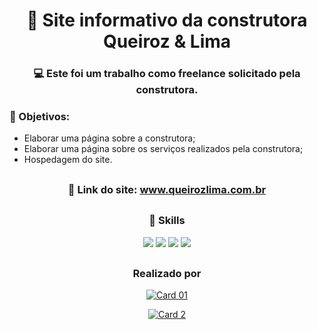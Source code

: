 # <div align="center">👷 Site informativo da construtora Queiroz & Lima</div>

### <div align="center"> 💻 Este foi um trabalho como freelance solicitado pela construtora.</div>

### 📌 Objetivos:
- Elaborar uma página sobre a construtora;
- Elaborar uma página sobre os serviços realizados pela construtora;
- Hospedagem do site.

##
### <div align="center">🏡 Link do site: <a href="https://www.queirozlima.com.br/">www.queirozlima.com.br</a></div>

##
### <div align="center">🚀 Skills</div>
<div align="center">
  <img src="https://img.shields.io/badge/HTML5-E34F26?style=for-the-badge&logo=html5&logoColor=white">
  <img src="https://img.shields.io/badge/CSS3-1572B6?style=for-the-badge&logo=css3&logoColor=white">
  <img src="https://img.shields.io/badge/JavaScript-F7DF1E?style=for-the-badge&logo=javascript&logoColor=black">
  <img src="https://img.shields.io/badge/Bootstrap-563D7C?style=for-the-badge&logo=bootstrap&logoColor=white">
</div>

##
### <div align="center"> Realizado por</div>
<div align="center">
  
<a href="https://www.linkedin.com/in/hmirandas/">![Card 01](https://user-images.githubusercontent.com/79329906/151833054-ab960ad4-f6a0-436f-a1aa-666e8221b02c.svg)</a>

<a href="https://github.com/Palominha">![Card 2](https://user-images.githubusercontent.com/79329906/151833061-0a25cc1b-dead-4c40-acc7-f241d904a114.svg)</a>
  
</div>

